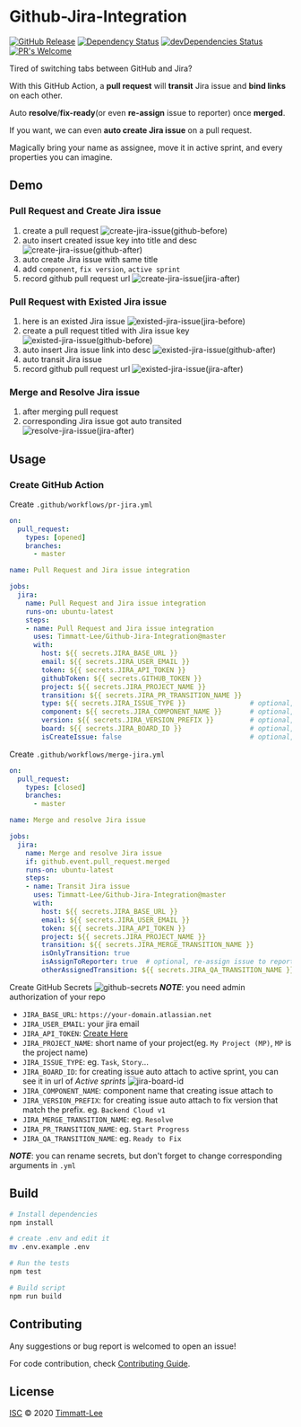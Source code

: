 # Github-Jira-Integration

[![GitHub Release](https://img.shields.io/github/release/Timmatt-Lee/Github-Jira-Integration.svg?style=flat)](https://github.com/Timmatt-Lee/Github-Jira-Integration/releases/latest) [![Dependency Status](https://david-dm.org/Timmatt-Lee/Github-Jira-Integration.svg)](https://david-dm.org/Timmatt-Lee/Github-Jira-Integration) [![devDependencies Status](https://david-dm.org/Timmatt-Lee/Github-Jira-Integration/dev-status.svg)](https://david-dm.org/Timmatt-Lee/Github-Jira-Integration?type=dev) [![PR's Welcome](https://img.shields.io/badge/PRs-welcome-brightgreen.svg?style=flat)](https://github.com/Timmatt-Lee/Github-Jira-Integration/pulls)

Tired of switching tabs between GitHub and Jira?

With this GitHub Action, a **pull request** will **transit** Jira issue and **bind links** on each other.

Auto **resolve**/**fix-ready**(or even **re-assign** issue to reporter) once **merged**.

If you want, we can even **auto create Jira issue** on a pull request.

Magically bring your name as assignee, move it in active sprint, and every properties you can imagine.

## Demo

### Pull Request and Create Jira issue

1. create a pull request
![create-jira-issue(github-before)](img/create-jira-issue(github-before).png)
1. auto insert created issue key into title and desc
![create-jira-issue(github-after)](img/create-jira-issue(github-after).png)
1. auto create Jira issue with same title
1. add `component`, `fix version`, `active sprint`
1. record github pull request url
![create-jira-issue(jira-after)](img/create-jira-issue(jira-after).png)

### Pull Request with Existed Jira issue

1. here is an existed Jira issue
![existed-jira-issue(jira-before)](img/existed-jira-issue(jira-before).png)
1. create a pull request titled with Jira issue key
![existed-jira-issue(github-before)](img/existed-jira-issue(github-before).png)
1. auto insert Jira issue link into desc
![existed-jira-issue(github-after)](img/existed-jira-issue(github-after).png)
1. auto transit Jira issue
1. record github pull request url
![existed-jira-issue(jira-after)](img/existed-jira-issue(jira-after).png)

### Merge and Resolve Jira issue

1. after merging pull request
1. corresponding Jira issue got auto transited
![resolve-jira-issue(jira-after)](img/resolve-jira-issue(jira-after).png)

## Usage

### Create GitHub Action

Create `.github/workflows/pr-jira.yml`

```yml
on:
  pull_request:
    types: [opened]
    branches:
      - master

name: Pull Request and Jira issue integration

jobs:
  jira:
    name: Pull Request and Jira issue integration
    runs-on: ubuntu-latest
    steps:
    - name: Pull Request and Jira issue integration
      uses: Timmatt-Lee/Github-Jira-Integration@master
      with:
        host: ${{ secrets.JIRA_BASE_URL }}
        email: ${{ secrets.JIRA_USER_EMAIL }}
        token: ${{ secrets.JIRA_API_TOKEN }}
        githubToken: ${{ secrets.GITHUB_TOKEN }}
        project: ${{ secrets.JIRA_PROJECT_NAME }}
        transition: ${{ secrets.JIRA_PR_TRANSITION_NAME }}
        type: ${{ secrets.JIRA_ISSUE_TYPE }}                # optional, but required if you want to create issue
        component: ${{ secrets.JIRA_COMPONENT_NAME }}       # optional, created issue property
        version: ${{ secrets.JIRA_VERSION_PREFIX }}         # optional, created issue property
        board: ${{ secrets.JIRA_BOARD_ID }}                 # optional, sprint detection for created issue
        isCreateIssue: false                                # optional, if you don't want to auto create issue
```

Create `.github/workflows/merge-jira.yml`

```yml
on:
  pull_request:
    types: [closed]
    branches:
      - master

name: Merge and resolve Jira issue

jobs:
  jira:
    name: Merge and resolve Jira issue
    if: github.event.pull_request.merged
    runs-on: ubuntu-latest
    steps:
    - name: Transit Jira issue
      uses: Timmatt-Lee/Github-Jira-Integration@master
      with:
        host: ${{ secrets.JIRA_BASE_URL }}
        email: ${{ secrets.JIRA_USER_EMAIL }}
        token: ${{ secrets.JIRA_API_TOKEN }}
        project: ${{ secrets.JIRA_PROJECT_NAME }}
        transition: ${{ secrets.JIRA_MERGE_TRANSITION_NAME }}
        isOnlyTransition: true
        isAssignToReporter: true  # optional, re-assign issue to reporter
        otherAssignedTransition: ${{ secrets.JIRA_QA_TRANSITION_NAME }} # optional, trigger when issue is assigned by other
```

Create GitHub Secrets
![github-secrets](img/github-secrets.png)
_**NOTE**_: you need admin authorization of your repo

- `JIRA_BASE_URL`: `https://your-domain.atlassian.net`
- `JIRA_USER_EMAIL`: your jira email
- `JIRA_API_TOKEN`: [Create Here](https://id.atlassian.com/manage-profile/security/api-tokens)
- `JIRA_PROJECT_NAME`: short name of your project(eg. `My Project (MP)`, `MP` is the project name)
- `JIRA_ISSUE_TYPE`: eg. `Task`, `Story`...
- `JIRA_BOARD_ID`: for creating issue auto attach to active sprint, you can see it in url of _Active sprints_ ![jira-board-id](img/jira-board-id.png)
- `JIRA_COMPONENT_NAME`: component name that creating issue attach to
- `JIRA_VERSION_PREFIX`: for creating issue auto attach to fix version that match the prefix. eg. `Backend Cloud v1`
- `JIRA_MERGE_TRANSITION_NAME`: eg. `Resolve`
- `JIRA_PR_TRANSITION_NAME`: eg. `Start Progress`
- `JIRA_QA_TRANSITION_NAME`: eg. `Ready to Fix`

_**NOTE**_: you can rename secrets, but don't forget to change corresponding arguments in `.yml`

## Build

```sh
# Install dependencies
npm install

# create .env and edit it
mv .env.example .env

# Run the tests
npm test

# Build script
npm run build
```

## Contributing

Any suggestions or bug report is welcomed to open an issue!

For code contribution, check [Contributing Guide](CONTRIBUTING.md).

## License

[ISC](LICENSE) © 2020 [Timmatt-Lee](https://github.com/Timmatt-Lee)
